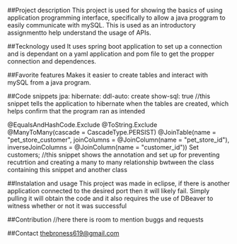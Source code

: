 ##Project description
This project is used for showing the basics of using application programming interface, specifically to allow a java proggram to easily communicate with mySQL. This is used as an introductory assignmentto help understand the usage of APIs.

##Tecknology used
It uses spring boot application to set up a connection and is dependant on a yaml application and pom file to get the propper connection and dependences.

##Favorite features
Makes it easier to create tables and interact with mySQL from a java program.

##Code snippets
   jpa:
      hibernate:
         ddl-auto: create
      show-sql: true
      //this snippet tells the application to hibernate when the tables are created, which helps confirm that the program ran as intended

@EqualsAndHashCode.Exclude
	@ToString.Exclude
	@ManyToMany(cascade = CascadeType.PERSIST)
	@JoinTable(name = "pet_store_customer", joinColumns
	= @JoinColumn(name = "pet_store_id"),
	inverseJoinColumns = @JoinColumn(name = "customer_id"))
	Set<Customer> customers;
 //this snippet shows the annotation and set up for preventing recutrtion and creating a many to many relationship bwtween the class containing this snippet and another class

 ##Instalation and usage
 This project was made in eclipse, if there is another application connected to the desired port then it will likely fail. Simply pulling it will obtain the code and it also requires the use of DBeaver to witness whether or not it was successful

 ##Contribution
 //here there is room to mention buggs and requests

 ##Contact
 thebroness619@gmail.com
